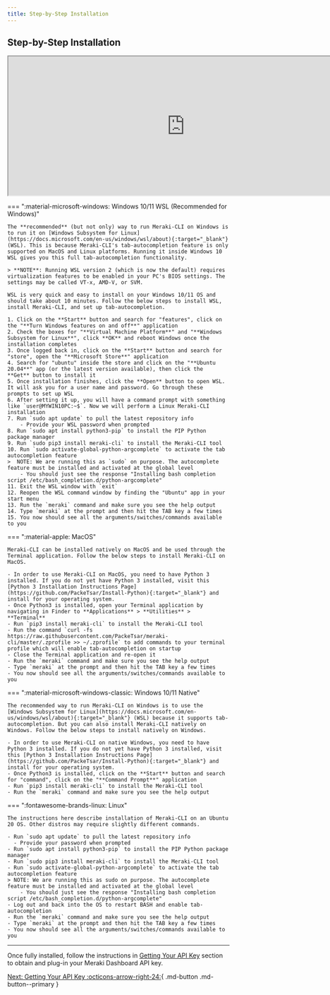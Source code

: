 ```yaml
---
title: Step-by-Step Installation
---
```


## Step-by-Step Installation

<p align="center">
  <iframe width="800" height="315 allowfullscreen"
    src="https://www.youtube.com/embed/uDfMvu_1rag">
  </iframe>
</p>

=== ":material-microsoft-windows: Windows 10/11 WSL (Recommended for Windows)"

    The **recommended** (but not only) way to run Meraki-CLI on Windows is to run it on [Windows Subsystem for Linux](https://docs.microsoft.com/en-us/windows/wsl/about){:target="_blank"} (WSL). This is because Meraki-CLI's tab-autocompletion feature is only supported on MacOS and Linux platforms. Running it inside Windows 10 WSL gives you this full tab-autocompletion functionality.

    > **NOTE**: Running WSL version 2 (which is now the default) requires virtualization features to be enabled in your PC's BIOS settings. The settings may be called VT-x, AMD-V, or SVM.

    WSL is very quick and easy to install on your Windows 10/11 OS and should take about 10 minutes. Follow the below steps to install WSL, install Meraki-CLI, and set up tab-autocompletion.

    1. Click on the **Start** button and search for "features", click on the "**Turn Windows features on and off**" application
    2. Check the boxes for "**Virtual Machine Platform**" and "**Windows Subsystem for Linux**", click **OK** and reboot Windows once the     installation completes
    3. Once logged back in, click on the **Start** button and search for "store", open the "**Microsoft Store**" application
    4. Search for "ubuntu" inside the store and click on the "**Ubuntu 20.04**" app (or the latest version available), then click the     **Get** button to install it
    5. Once installation finishes, click the **Open** button to open WSL. It will ask you for a user name and password. Go through these     prompts to set up WSL
    6. After setting it up, you will have a command prompt with something like `user@MYWIN10PC:~$`. Now we will perform a Linux Meraki-CLI installation
    7. Run `sudo apt update` to pull the latest repository info
        - Provide your WSL password when prompted
    8. Run `sudo apt install python3-pip` to install the PIP Python package manager
    9. Run `sudo pip3 install meraki-cli` to install the Meraki-CLI tool
    10. Run `sudo activate-global-python-argcomplete` to activate the tab autocompletion feature
    >  NOTE: We are running this as `sudo` on purpose. The autocomplete feature must be installed and activated at the global level
        - You should just see the response "Installing bash completion script /etc/bash_completion.d/python-argcomplete"
    11. Exit the WSL window with `exit`
    12. Reopen the WSL command window by finding the "Ubuntu" app in your start menu
    13. Run the `meraki` command and make sure you see the help output
    14. Type `meraki` at the prompt and then hit the TAB key a few times
    15. You now should see all the arguments/switches/commands available to you

=== ":material-apple: MacOS"

    Meraki-CLI can be installed natively on MacOS and be used through the Terminal application. Follow the below steps to install Meraki-CLI on MacOS.

    - In order to use Meraki-CLI on MacOS, you need to have Python 3 installed. If you do not yet have Python 3 installed, visit this [Python 3 Installation Instructions Page](https://github.com/PackeTsar/Install-Python){:target="_blank"} and install for your operating system.
    - Once Python3 is installed, open your Terminal application by navigating in Finder to **Applications** > **Utilities** > **Terminal**
    - Run `pip3 install meraki-cli` to install the Meraki-CLI tool
    - Run the command `curl -fs https://raw.githubusercontent.com/PackeTsar/meraki-cli/master/.zprofile >> ~/.zprofile` to add commands to your terminal profile which will enable tab-autocompletion on startup
    - Close the Terminal application and re-open it
    - Run the `meraki` command and make sure you see the help output
    - Type `meraki` at the prompt and then hit the TAB key a few times
    - You now should see all the arguments/switches/commands available to you

=== ":material-microsoft-windows-classic: Windows 10/11 Native"

    The recommended way to run Meraki-CLI on Windows is to use the [Windows Subsystem for Linux](https://docs.microsoft.com/en-us/windows/wsl/about){:target="_blank"} (WSL) because it supports tab-autocompletion. But you can also install Meraki-CLI natively on Windows. Follow the below steps to install natively on Windows.

    - In order to use Meraki-CLI on native Windows, you need to have Python 3 installed. If you do not yet have Python 3 installed, visit this [Python 3 Installation Instructions Page](https://github.com/PackeTsar/Install-Python){:target="_blank"} and install for your operating system.
    - Once Python3 is installed, click on the **Start** button and search for "command", click on the "**Command Prompt**" application
    - Run `pip3 install meraki-cli` to install the Meraki-CLI tool
    - Run the `meraki` command and make sure you see the help output

=== ":fontawesome-brands-linux: Linux"

    The instructions here describe installation of Meraki-CLI on an Ubuntu 20 OS. Other distros may require slightly different commands.

    - Run `sudo apt update` to pull the latest repository info
      - Provide your password when prompted
    - Run `sudo apt install python3-pip` to install the PIP Python package manager
    - Run `sudo pip3 install meraki-cli` to install the Meraki-CLI tool
    - Run `sudo activate-global-python-argcomplete` to activate the tab autocompletion feature
    > NOTE: We are running this as sudo on purpose. The autocomplete feature must be installed and activated at the global level
        - You should just see the response "Installing bash completion script /etc/bash_completion.d/python-argcomplete"
    - Log out and back into the OS to restart BASH and enable tab-autocompletion
    - Run the `meraki` command and make sure you see the help output
    - Type `meraki` at the prompt and then hit the TAB key a few times
    - You now should see all the arguments/switches/commands available to you

---

Once fully installed, follow the instructions in [Getting Your API Key](../getting-your-api-key/) section to obtain and plug-in your Meraki Dashboard API key.

[Next: Getting Your API Key :octicons-arrow-right-24:](../getting-your-api-key/){ .md-button .md-button--primary }
